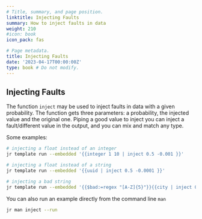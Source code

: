 ```yaml
---
# Title, summary, and page position.
linktitle: Injecting Faults
summary: How to inject faults in data
weight: 210
#icon: book
icon_pack: fas

# Page metadata.
title: Injecting Faults
date: '2023-04-17T00:00:00Z'
type: book # Do not modify.
---
```


## Injecting Faults

The function `inject` may be used to inject faults in data with a given probability.
The function gets three parameters: a probability, the injected value and the original one.
Piping a good value to inject you can inject a fault/different value in the output, and you can mix and match any type.

Some examples:
```bash
# injecting a float instead of an integer
jr template run --embedded '{{integer 1 10 | inject 0.5 -0.001 }}'

# injecting a float instead of a string
jr template run --embedded '{{uuid | inject 0.5 -0.0001 }}'

# injecting a bad string
jr template run --embedded '{{$bad:=regex "[A-Z]{5}"}}{{city | inject 0.5 $bad }}'
```

You can also run an example directly from the command line `man`

```bash
jr man inject --run
```
